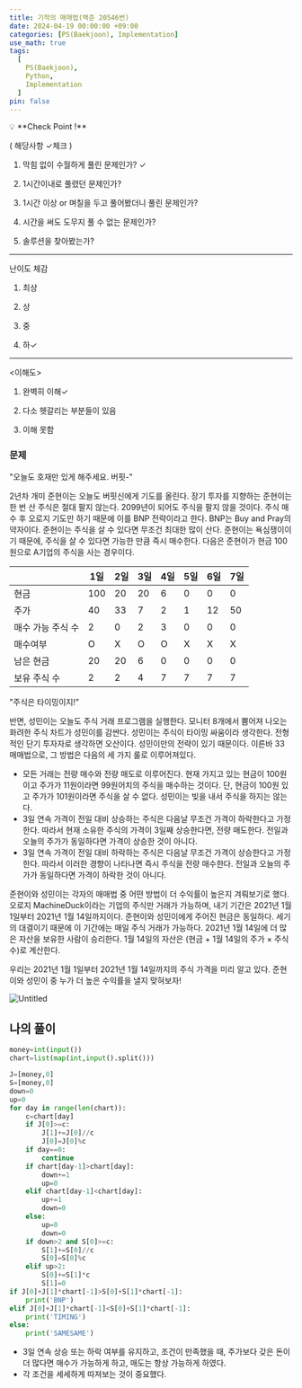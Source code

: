 ```yaml
---
title: 기적의 매매법(백준 20546번)
date: 2024-04-19 00:00:00 +09:00
categories: [PS(Baekjoon), Implementation]
use_math: true
tags:
  [
    PS(Baekjoon),
    Python,
    Implementation
  ]
pin: false
---
```


<aside>
💡 **Check Point !**

( 해당사항 ✓체크 )

1. 막힘 없이 수월하게 풀린 문제인가? ✓

2. 1시간이내로 풀렸던 문제인가?

3. 1시간 이상 or 며칠을 두고 풀어봤더니 풀린 문제인가?

4. 시간을 써도 도무지 풀 수 없는 문제인가?

5. 솔루션을 찾아봤는가?

---

난이도 체감

1. 최상

2. 상

3. 중

4. 하✓

---

<이해도>

1. 완벽히 이해✓

2. 다소 헷갈리는 부분들이 있음

3. 이해 못함

</aside>

### 문제

"오늘도 호재만 있게 해주세요. 버핏-"

2년차 개미 준현이는 오늘도 버핏신에게 기도를 올린다. 장기 투자를 지향하는 준현이는 한 번 산 주식은 절대 팔지 않는다. 2099년이 되어도 주식을 팔지 않을 것이다. 주식 매수 후 오로지 기도만 하기 때문에 이를 BNP 전략이라고 한다. BNP는 Buy and Pray의 약자이다. 준현이는 주식을 살 수 있다면 무조건 최대한 많이 산다. 준현이는 욕심쟁이이기 때문에, 주식을 살 수 있다면 가능한 만큼 즉시 매수한다. 다음은 준현이가 현금 100원으로 A기업의 주식을 사는 경우이다.

|  | 1일 | 2일 | 3일 | 4일 | 5일 | 6일 | 7일 |
| --- | --- | --- | --- | --- | --- | --- | --- |
| 현금 | 100 | 20 | 20 | 6 | 0 | 0 | 0 |
| 주가 | 40 | 33 | 7 | 2 | 1 | 12 | 50 |
| 매수 가능 주식 수 | 2 | 0 | 2 | 3 | 0 | 0 | 0 |
| 매수여부 | O | X | O | O | X | X | X |
| 남은 현금 | 20 | 20 | 6 | 0 | 0 | 0 | 0 |
| 보유 주식 수 | 2 | 2 | 4 | 7 | 7 | 7 | 7 |

"주식은 타이밍이지!"

반면, 성민이는 오늘도 주식 거래 프로그램을 실행한다. 모니터 8개에서 뿜어져 나오는 화려한 주식 차트가 성민이를 감싼다. 성민이는 주식이 타이밍 싸움이라 생각한다. 전형적인 단기 투자자로 생각하면 오산이다. 성민이만의 전략이 있기 때문이다. 이른바 33 매매법으로, 그 방법은 다음의 세 가지 룰로 이루어져있다.

- 모든 거래는 전량 매수와 전량 매도로 이루어진다. 현재 가지고 있는 현금이 100원이고 주가가 11원이라면 99원어치의 주식을 매수하는 것이다. 단, 현금이 100원 있고 주가가 101원이라면 주식을 살 수 없다. 성민이는 빚을 내서 주식을 하지는 않는다.
- 3일 연속 가격이 전일 대비 상승하는 주식은 다음날 무조건 가격이 하락한다고 가정한다. 따라서 현재 소유한 주식의 가격이 3일째 상승한다면, 전량 매도한다. 전일과 오늘의 주가가 동일하다면 가격이 상승한 것이 아니다.
- 3일 연속 가격이 전일 대비 하락하는 주식은 다음날 무조건 가격이 상승한다고 가정한다. 따라서 이러한 경향이 나타나면 즉시 주식을 전량 매수한다. 전일과 오늘의 주가가 동일하다면 가격이 하락한 것이 아니다.

준현이와 성민이는 각자의 매매법 중 어떤 방법이 더 수익률이 높은지 겨뤄보기로 했다. 오로지 MachineDuck이라는 기업의 주식만 거래가 가능하며, 내기 기간은 2021년 1월 1일부터 2021년 1월 14일까지이다. 준현이와 성민이에게 주어진 현금은 동일하다. 세기의 대결이기 때문에 이 기간에는 매일 주식 거래가 가능하다. 2021년 1월 14일에 더 많은 자산을 보유한 사람이 승리한다. 1월 14일의 자산은 (현금 + 1월 14일의 주가 × 주식 수)로 계산한다.

우리는 2021년 1월 1일부터 2021년 1월 14일까지의 주식 가격을 미리 알고 있다. 준현이와 성민이 중 누가 더 높은 수익률을 낼지 맞혀보자!

![Untitled](https://github.com/gihuni99/gihuni99.github.io/assets/90080065/bdadce88-a9bf-4ba9-b97a-56f505a0e0bc)

## 나의 풀이

```python
money=int(input())
chart=list(map(int,input().split()))

J=[money,0]
S=[money,0]
down=0
up=0
for day in range(len(chart)):
    c=chart[day]
    if J[0]>=c:
        J[1]+=J[0]//c
        J[0]=J[0]%c
    if day==0:
        continue
    if chart[day-1]>chart[day]:
        down+=1
        up=0
    elif chart[day-1]<chart[day]:
        up+=1
        down=0
    else:
        up=0
        down=0
    if down>2 and S[0]>=c:
        S[1]+=S[0]//c
        S[0]=S[0]%c
    elif up>2:
        S[0]+=S[1]*c
        S[1]=0
if J[0]+J[1]*chart[-1]>S[0]+S[1]*chart[-1]:
    print('BNP')
elif J[0]+J[1]*chart[-1]<S[0]+S[1]*chart[-1]:
    print('TIMING')
else:
    print('SAMESAME')
```

- 3일 연속 상승 또는 하락 여부를 유지하고, 조건이 만족했을 때, 주가보다 갖은 돈이 더 많다면 매수가 가능하게 하고, 매도는 항상 가능하게 하였다.
- 각 조건을 세세하게 따져보는 것이 중요했다.
